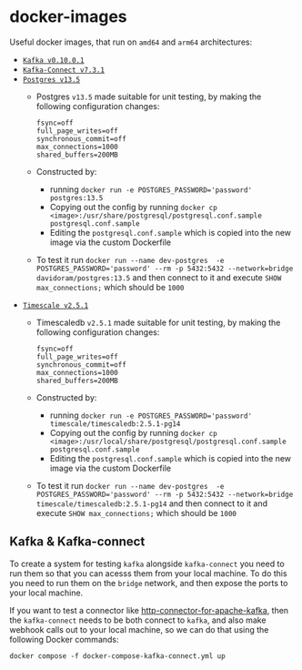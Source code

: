 # docker-images

Useful docker images, that run on `amd64` and `arm64` architectures:

- [`Kafka v0.10.0.1`](kafka/v0.10.0.1/Dockerfile)
- [`Kafka-Connect v7.3.1`](kafka-connect/v7.3.1/Dockerfile)
- [`Postgres v13.5`](postgres/v13.5/Dockerfile)
  - Postgres `v13.5` made suitable for unit testing, by making the following configuration changes:

        fsync=off
        full_page_writes=off
        synchronous_commit=off
        max_connections=1000
        shared_buffers=200MB

  - Constructed by:
    - running `docker run -e POSTGRES_PASSWORD='password' postgres:13.5`
    - Copying out the config by running `docker cp <image>:/usr/share/postgresql/postgresql.conf.sample postgresql.conf.sample`
    - Editing the `postgresql.conf.sample` which is copied into the new image via the custom Dockerfile
  - To test it run `docker run --name dev-postgres  -e POSTGRES_PASSWORD='password' --rm -p 5432:5432 --network=bridge davidoram/postgres:13.5` and then connect to it and execute `SHOW max_connections;` which should be `1000`
- [`Timescale v2.5.1`]()
  - Timescaledb `v2.5.1` made suitable for unit testing, by making the following configuration changes:

        fsync=off
        full_page_writes=off
        synchronous_commit=off
        max_connections=1000
        shared_buffers=200MB

  - Constructed by:
    - running `docker run -e POSTGRES_PASSWORD='password' timescale/timescaledb:2.5.1-pg14`
    - Copying out the config by running `docker cp <image>:/usr/local/share/postgresql/postgresql.conf.sample postgresql.conf.sample`
    - Editing the `postgresql.conf.sample` which is copied into the new image via the custom Dockerfile
  - To test it run `docker run --name dev-postgres  -e POSTGRES_PASSWORD='password' --rm -p 5432:5432 --network=bridge timescale/timescaledb:2.5.1-pg14` and then connect to it and execute `SHOW max_connections;` which should be `1000`


## Kafka & Kafka-connect

To create a system for testing `kafka` alongside `kafka-connect` you need to run them so that you can acesss them from your local machine. To do this you need to run them on the `bridge` network, and then expose the ports to your local machine.

If you want to test a connector like [http-connector-for-apache-kafka](https://github.com/aiven/http-connector-for-apache-kafka), then the `kafka-connect` needs to be both connect to `kafka`, and also make webhook calls out to your local machine, so we can do that using the following Docker commands:

`docker compose -f docker-compose-kafka-connect.yml up`
